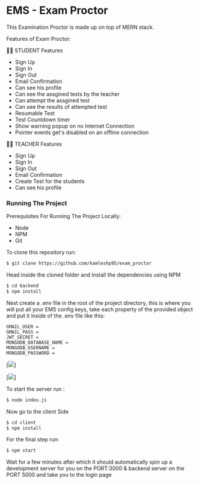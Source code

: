 # EMS - Exam Proctor

This Examination Proctor is made up on top of MERN stack.

Features of Exam Proctor:

👨‍🎓 STUDENT Features

- Sign Up
- Sign In
- Sign Out
- Email Confirmation
- Can see his profile
- Can see the assgined tests by the teacher
- Can attempt the assgined test
- Can see the results of attempted test
- Resumable Test
- Test Countdown timer
- Show warning popup on no Internet Connection
- Pointer events get's disabled on an offline connection

👨‍🏫 TEACHER Features

- Sign Up
- Sign In
- Sign Out
- Email Confirmation
- Create Test for the students
- Can see his profile

### Running The Project

Prerequisites For Running The Project Locally:

- Node
- NPM
- Git

To clone this repository run:

```sh
$ git clone https://github.com/kamleshp95/exam_proctor
```

Head inside the cloned folder and install the dependencies using NPM

```sh
$ cd backend
$ npm install
```

Next create a .env file in the root of the project directory, this is where you
will put all your EMS config keys, take each
property of the provided object and put it inside of the .env file like this:

```
GMAIL_USER =
GMAIL_PASS =
JWT_SECRET =
MONGODB_DATABASE_NAME =
MONGODB_USERNAME =
MONGODB_PASSWORD =
```

[![](https://i.ibb.co/SR06H2S/image.png)]

[![](https://i.ibb.co/m9cHftr/image.png)]

To start the server run :

```sh
$ node index.js
```

Now go to the client Side

```sh
$ cd client
$ npm install
```

For the final step run:

```sh
$ npm start
```

Wait for a few minutes after which it should automatically spin up a development
server for you on the PORT:3000 & backend server on the PORT 5000 and take you to the login page
